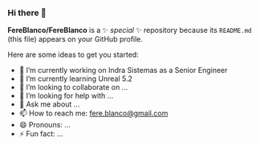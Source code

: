 ### Hi there 👋

**FereBlanco/FereBlanco** is a ✨ _special_ ✨ repository because its `README.md` (this file) appears on your GitHub profile.

Here are some ideas to get you started:

- 🔭 I’m currently working on Indra Sistemas as a Senior Engineer
- 🌱 I’m currently learning Unreal 5.2
- 👯 I’m looking to collaborate on ...
- 🤔 I’m looking for help with ...
- 💬 Ask me about ...
- 📫 How to reach me: fere.blanco@gmail.com
- 😄 Pronouns: ...
- ⚡ Fun fact: ...

